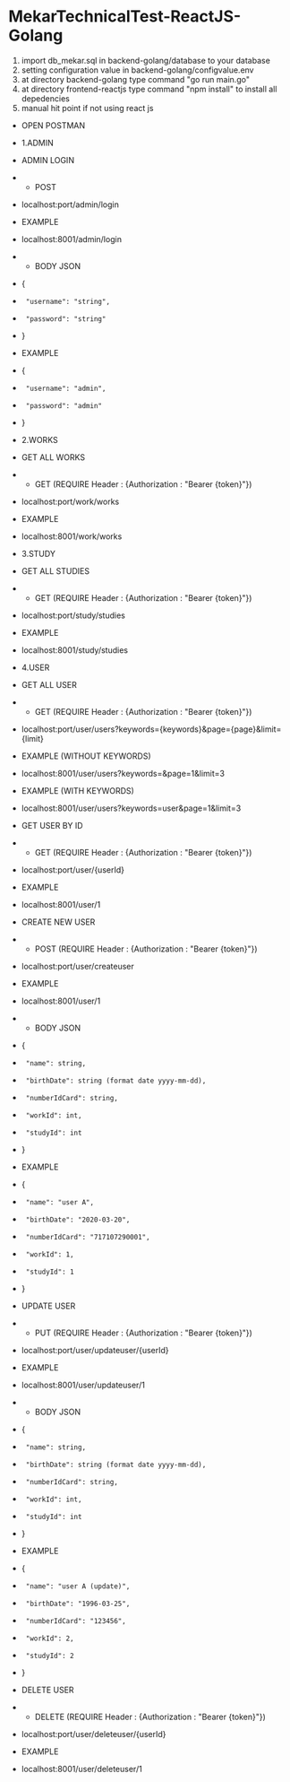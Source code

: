# MekarTechnicalTest-ReactJS-Golang

1. import db_mekar.sql in backend-golang/database to your database
2. setting configuration value in backend-golang/configvalue.env
3. at directory backend-golang type command "go run main.go"
4. at directory frontend-reactjs type command "npm install" to install all depedencies
5. manual hit point if not using react js
-  OPEN POSTMAN
-  1.ADMIN
-  ADMIN LOGIN
-  - POST
-    localhost:port/admin/login
-    EXAMPLE
-    localhost:8001/admin/login
-  - BODY JSON
-    {
-      "username": "string",
-      "password": "string"
-    }
-    EXAMPLE
-    {
-      "username": "admin",
-      "password": "admin"
-    }
    
-  2.WORKS
-  GET ALL WORKS
-  - GET (REQUIRE Header : {Authorization : "Bearer {token}"})
-    localhost:port/work/works
-    EXAMPLE
-    localhost:8001/work/works
    
-  3.STUDY
-  GET ALL STUDIES
-  - GET (REQUIRE Header : {Authorization : "Bearer {token}"})
-    localhost:port/study/studies
-    EXAMPLE
-    localhost:8001/study/studies
    
-  4.USER
-  GET ALL USER
-  - GET (REQUIRE Header : {Authorization : "Bearer {token}"})
-    localhost:port/user/users?keywords={keywords}&page={page}&limit={limit}
-    EXAMPLE (WITHOUT KEYWORDS)
-    localhost:8001/user/users?keywords=&page=1&limit=3
-    EXAMPLE (WITH KEYWORDS)
-    localhost:8001/user/users?keywords=user&page=1&limit=3
    
-  GET USER BY ID
-  - GET (REQUIRE Header : {Authorization : "Bearer {token}"})
-    localhost:port/user/{userId}
-    EXAMPLE
-    localhost:8001/user/1
    
-  CREATE NEW USER
-  - POST (REQUIRE Header : {Authorization : "Bearer {token}"})
-    localhost:port/user/createuser
-    EXAMPLE
-    localhost:8001/user/1
    
-  - BODY JSON
-    {
-      "name": string,
-      "birthDate": string (format date yyyy-mm-dd),
-      "numberIdCard": string,
-      "workId": int,
-      "studyId": int
-    }
-    EXAMPLE
-    {
-      "name": "user A",
-      "birthDate": "2020-03-20",
-      "numberIdCard": "717107290001",
-      "workId": 1,
-      "studyId": 1
-    }
    
-  UPDATE USER
-  - PUT (REQUIRE Header : {Authorization : "Bearer {token}"})
-    localhost:port/user/updateuser/{userId}
-    EXAMPLE
-    localhost:8001/user/updateuser/1
    
-  - BODY JSON
-    {
-      "name": string,
-      "birthDate": string (format date yyyy-mm-dd),
-      "numberIdCard": string,
-      "workId": int,
-      "studyId": int
-    }
-    EXAMPLE
-    {
-      "name": "user A (update)",
-      "birthDate": "1996-03-25",
-      "numberIdCard": "123456",
-      "workId": 2,
-      "studyId": 2
-    }
    
-  DELETE USER
-  - DELETE (REQUIRE Header : {Authorization : "Bearer {token}"})
-    localhost:port/user/deleteuser/{userId}
-    EXAMPLE
-    localhost:8001/user/deleteuser/1
    
